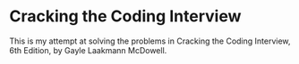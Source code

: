 # Cracking the Coding Interview
This is my attempt at solving the problems in Cracking the Coding Interview, 6th Edition, by Gayle Laakmann McDowell. 